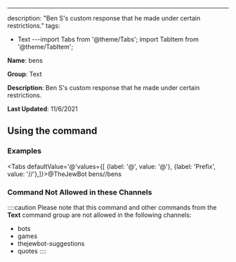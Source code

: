 ---
description: "Ben S's custom response that he made under certain restrictions."
tags:
  - Text
---import Tabs from '@theme/Tabs';
import TabItem from '@theme/TabItem';

**Name**: bens

**Group**: Text

**Description**: Ben S's custom response that he made under certain restrictions.

**Last Updated**: 11/6/2021

## Using the command

### Examples
<Tabs defaultValue='@'values={[ {label: '@', value: '@'}, {label: 'Prefix', value: '//'},]}><TabItem value='@'>@TheJewBot bens</TabItem><TabItem value='//'>//bens</TabItem></Tabs>

### Command Not Allowed in these Channels
::::caution Please note that this command and other commands from the **Text** command group are not allowed in the following channels:
- bots
- games
- thejewbot-suggestions
- quotes
::::